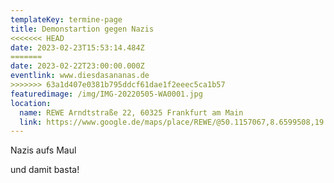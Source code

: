 ```yaml
---
templateKey: termine-page
title: Demonstartion gegen Nazis
<<<<<<< HEAD
date: 2023-02-23T15:53:14.484Z
=======
date: 2023-02-22T23:00:00.000Z
eventlink: www.diesdasananas.de
>>>>>>> 63a1d407e0381b795ddcf61dae1f2eeec5ca1b57
featuredimage: /img/IMG-20220505-WA0001.jpg
location:
  name: REWE Arndtstraße 22, 60325 Frankfurt am Main
  link: https://www.google.de/maps/place/REWE/@50.1157067,8.6599508,19.83z/data=!4m5!3m4!1s0x47bd0951a9a80ba3:0x7e1f805df9c9c4ee!8m2!3d50.1156919!4d8.6598403
---
```

Nazis aufs Maul

[](https://duckduckgo.com/?q=bockenheimer+warte&t=ffab&ia=web&iaxm=maps&iai=10328770694044128329)und damit basta!